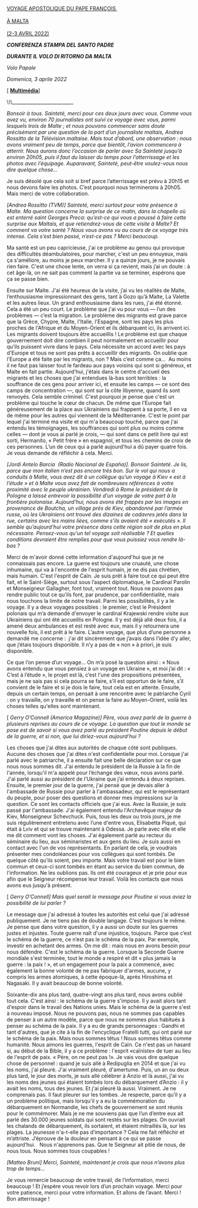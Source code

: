 [VOYAGE APOSTOLIQUE DU PAPE FRANÇOIS \
\
À MALTA\
\
(2-3 AVRIL 2022)](https://www.vatican.va/content/francesco/fr/travels/2022/outside/documents/malta-2022.html)

***CONFERENZA STAMPA DEL SANTO PADRE***

***DURANTE IL VOLO DI RITORNO DA MALTA***

*Volo Papale*

*Domenica, 3 aprile 2022*

\[ **[Multimédia](https://www.vatican.va/content/francesco/fr/events/event.dir.html/content/vaticanevents/fr/2022/4/3/malta-volo-ritorno.html)**\]

\\_\\_\\_\_\_\_\_\_\_\_\_\_\_\_\_\_\_\_\_\_\_\_\_\_\_\_\_\_

*Bonsoir à tous. Sainteté, merci pour ces deux jours avec vous. Comme vous avez vu, environ 70 journalistes ont suivi ce voyage avec vous, parmi lesquels trois de Malte ; et nous pouvons commencer sans doute précisément par une question de la part d’un journaliste maltais, Andrea Rossitto de la Télévision maltaise. Mais tout d’abord, une observation : nous avons vraiment peu de temps, parce que bientôt, l’avion commencera à atterrir. Nous aurons donc l’occasion de parler avec Sa Sainteté jusqu’à environ 20h05, puis il faut du laisser du temps pour l’atterrissage et les photos avec l’équipage. Auparavant, Sainteté, peut-être voulez-vous nous dire quelque chose...*

Je suis désolé que cela soit si bref parce l’atterrissage est prévu à 20h15 et nous devons faire les photos. C’est pourquoi nous terminerons à 20h05. Mais merci de votre collaboration.

*\[Andrea Rossitto (TVM)\] Sainteté, merci surtout pour votre présence à Malte. Ma question concerne la surprise de ce matin, dans la chapelle où est enterré saint Georges Preca: qu’est-ce qui vous a poussé à faire cette surprise aux Maltais, et que retiendrez-vous de cette visite à Malte? Et comment va votre santé ? Nous vous avons vu au cours de ce voyage très intense. Cela s’est bien passé, n’est-ce pas ? Merci beaucoup.*

Ma santé est un peu capricieuse, j'ai ce problème au genou qui provoque des difficultés déambulatoires, pour marcher, c'est un peu ennuyeux, mais ça s'améliore, au moins je peux marcher. Il y a quinze jours, je ne pouvais rien faire. C'est une chose lente, on verra si ça revient, mais j’ai un doute : à cet âge-là, on ne sait pas comment la partie va se terminer, espérons que ça se passe bien.

Ensuite sur Malte. J'ai été heureux de la visite, j’ai vu les réalités de Malte, l’enthousiasme impressionnant des gens, tant à Gozo qu’à Malte, La Valette et les autres lieux. Un grand enthousiasme dans les rues, j'ai été étonné. Cela a été un peu court. Le problème que j'ai vu pour vous — l’un des problèmes — c’est la migration. Le problème des migrants est grave parce que la Grèce, Chypre, Malte, l'Italie, l'Espagne, sont les pays les plus proches de l'Afrique et du Moyen-Orient et ils débarquent ici, ils arrivent ici. Les migrants doivent toujours être accueillis ! Le problème est que chaque gouvernement doit dire combien il peut normalement en accueillir pour qu’ils puissent vivre dans le pays. Cela nécessite un accord avec les pays d'Europe et tous ne sont pas prêts à accueillir des migrants. On oublie que l'Europe a été faite par les migrants, non ? Mais c’est comme ça...  Au moins il ne faut pas laisser tout le fardeau aux pays voisins qui sont si généreux, et Malte en fait partie. Aujourd'hui, j'étais dans le centre d'accueil des migrants et les choses que j'ai entendues là-bas sont terribles : la souffrance de ces gens pour arriver ici, et ensuite les camps — ce sont des camps de concentration —, qui sont sur la côte libyenne, quand ils sont renvoyés. Cela semble criminel. C'est pourquoi je pense que c'est un problème qui touche le cœur de chacun. De même que l'Europe fait généreusement de la place aux Ukrainiens qui frappent à sa porte, il en va de même pour les autres qui viennent de la Méditerranée. C'est le point par lequel j'ai terminé ma visite et qui m'a beaucoup touché, parce que j'ai entendu les témoignages, les souffrances qui sont plus ou moins comme celles — dont je vous ai parlé je crois, — qui sont dans ce petit livre qui est sorti, Hermanito, « Petit frère » en espagnol, et tous les chemins de croix de ces personnes. L’un de ceux qui a parlé aujourd'hui a dû payer quatre fois. Je vous demande de réfléchir à cela. Merci.

*\[Jordi Antelo Barcia  (Radio Nacional de España)\]. Bonsoir Sainteté. Je lis, parce que mon italien n’est pas encore très bon. Sur le vol qui nous a conduits à Malte, vous avez dit à un collègue qu’un voyage à Kiev « est à l’étude » et à Malte vous avez fait de nombreuses références à votre proximité avec le peuple ukrainien. Vendredi à Rome le président de la Pologne a laissé entrevoir la possibilité d’un voyage de votre part à la frontière polonaise. Aujourd’hui, nous avons été frappés par les images en provenance de Boutcha, un village près de Kiev, abandonné par l’armée russe, où les Ukrainiens ont trouvé des dizaines de cadavres jetés dans la rue, certains avec les mains liées, comme s’ils avaient été « exécutés ». Il semble qu’aujourd’hui votre présence dans cette région soit de plus en plus nécessaire. Pensez-vous qu’un tel voyage soit réalisable ? Et quelles conditions devraient être remplies pour que vous puissiez vous rendre là-bas ?*

Merci de m'avoir donné cette information d'aujourd'hui que je ne connaissais pas encore. La guerre est toujours une cruauté, une chose inhumaine, qui va à l'encontre de l'esprit humain, je ne dis pas chrétien, mais humain. C'est l'esprit de Caïn. Je suis prêt à faire tout ce qui peut être fait, et le Saint-Siège, surtout sous l’aspect diplomatique, le Cardinal Parolin et Monseigneur Gallagher, font tout, vraiment tout. Nous ne pouvons pas rendre public tout ce qu'ils font, par prudence, par confidentialité, mais nous touchons la limite de notre travail. Parmi les possibilités, il y a le voyage. Il y a deux voyages possibles : le premier, c’est le Président polonais qui m’a demandé d'envoyer le cardinal Krajewski rendre visite aux Ukrainiens qui ont été accueillis en Pologne. Il y est déjà allé deux fois, il a amené deux ambulances et est resté avec eux, mais il y retournera une nouvelle fois, il est prêt à le faire. L’autre voyage, que plus d’une personne a demandé me concerne :  j'ai dit sincèrement que j’avais dans l’idée d’y aller, que j’étais toujours disponible. Il n’y a pas de « non » à priori, je suis disponible.

Ce que l’on pense d’un voyage... On m’a posé la question ainsi : « Nous avons entendu que vous pensiez à un voyage en Ukraine », et moi j’ai dit : « C’est à l’étude », le projet est là, c’est l'une des propositions présentées, mais je ne sais pas si cela pourra se faire, s’il est opportun de le faire, s’il convient de le faire et si je dois le faire, tout cela est en attente. Ensuite, depuis un certain temps, on pensait à une rencontre avec le patriarche Cyril : on y travaille, on y travaille et on pense la faire au Moyen-Orient, voilà les choses telles qu'elles sont maintenant.

\[ *Gerry O’Connell (America Magazine)\] Père, vous avez parlé de la guerre à plusieurs reprises au cours de ce voyage. La question que tout le monde se pose est de savoir si vous avez parlé au président Poutine depuis le début de la guerre, et si non, que lui diriez-vous aujourd’hui ?*

Les choses que j'ai dites aux autorités de chaque côté sont publiques. Aucune des choses que j'ai dites n'est confidentielle pour moi. Lorsque j'ai parlé avec le patriarche, il a ensuite fait une belle déclaration sur ce que nous nous sommes dit. J'ai entendu le président de la Russie à la fin de l'année, lorsqu'il m'a appelé pour l’échange des vœux, nous avons parlé. J'ai parlé aussi au président de l'Ukraine que j’ai entendu à deux reprises. Ensuite, le premier jour de la guerre, j'ai pensé que je devais aller à l'ambassade de Russie pour parler à l'ambassadeur, qui est le représentant du peuple, pour poser des questions et donner mes impressions sur la question. Ce sont les contacts officiels que j'ai eus. Avec la Russie, je suis passé par l'ambassade. J'ai également entendu l'Archevêque majeur de Kiev, Monseigneur Schevchuck. Puis, tous les deux ou trois jours, je me suis régulièrement entretenu avec l’une d'entre vous, Elisabetta Piqué, qui était à Lviv et qui se trouve maintenant à Odessa. Je parle avec elle et elle me dit comment vont les choses. J'ai également parlé au recteur du séminaire du lieu, aux séminaristes et aux gens du lieu. Je suis aussi en contact avec l'un de vos représentants. En parlant de cela, je voudrais présenter mes condoléances pour vos collègues qui sont tombés. De quelque côté qu’ils soient, peu importe. Mais votre travail est pour le bien commun et ceux-ci sont tombés en étant au service du bien commun, de   l'information. Ne les oublions pas. Ils ont été courageux et je prie pour eux afin que le Seigneur récompense leur travail. Voilà les contacts que nous avons eus jusqu'à présent.

\[ *Gerry O’Connell\] Mais quel serait le message pour Poutine si vous aviez la possibilité de lui parler ?*

Le message que j'ai adressé à toutes les autorités est celui que j'ai adressé publiquement. Je ne tiens pas de double langage. C’est toujours le même. Je pense que dans votre question, il y a aussi un doute sur les guerres justes et injustes. Toute guerre naît d'une injustice, toujours. Parce que c’est le schéma de la guerre, ce n’est pas le schéma de la paix. Par exemple, investir en achetant des armes. On me dit : mais nous en avons besoin pour nous défendre. C'est le schéma de la guerre. Lorsque la Seconde Guerre mondiale s'est terminée, tout le monde a respiré et dit « plus jamais la guerre : la paix ! », et un engagement pour la paix a commencé, avec également la bonne volonté de ne pas fabriquer d'armes, aucune, y compris les armes atomiques, à cette époque-là, après Hiroshima et Nagasaki. Il y avait beaucoup de bonne volonté.

Soixante-dix ans plus tard, quatre-vingt ans plus tard, nous avons oublié tout cela. C'est ainsi : le schéma de la guerre s'impose. Il y avait alors tant d'espoir dans le travail des Nations unies. Mais le schéma de la guerre s'est à nouveau imposé. Nous ne pouvons pas, nous ne sommes pas capables de penser à un autre modèle, parce que nous ne sommes plus habitués à penser au schéma de la paix. Il y a eu de grands personnages : Gandhi et tant d'autres, que je cite à la fin de l'encyclique Fratelli tutti, qui ont parié sur le schéma de la paix. Mais nous sommes têtus ! Nous sommes têtus comme humanité. Nous aimons les guerres, l'esprit de Caïn. Ce n'est pas un hasard si, au début de la Bible, il y a ce problème : l'esprit «caïniste» de tuer au lieu de l'esprit de paix. « Père, on ne peut pas !». Je vais vous dire quelque chose de personnel : quand je suis allé à Redipuglia en 2014 et que j'ai vu les noms, j'ai pleuré. J'ai vraiment pleuré, d'amertume. Puis, un an ou deux plus tard, le jour des morts, je suis allé célébrer à Anzio et là aussi, j'ai vu les noms des jeunes qui étaient tombés lors du débarquement d’Anzio : il y avait les noms, tous des jeunes. Et j'ai pleuré là aussi. Vraiment. Je ne comprenais pas. Il faut pleurer sur les tombes. Je respecte, parce qu’il y a un problème politique, mais lorsqu'il y a eu la commémoration du débarquement en Normandie, les chefs de gouvernement se sont réunis pour le commémorer. Mais je ne me souviens pas que l’un d’entre eux ait parlé des 30.000 jeunes soldats qui sont restés sur les plages. On ouvrait les chalands de débarquement, ils sortaient, et étaient mitraillés là, sur les plages. La jeunesse n'a-t-elle pas d’importance ? Cela me fait réfléchir et m’attriste. J’éprouve de la douleur en pensant à ce qui se passe aujourd’hui.   Nous n'apprenons pas. Que le Seigneur ait pitié de nous, de nous tous. Nous sommes tous coupables !

*\[Matteo Bruni\] Merci, Sainteté, maintenant je crois que nous n’avons plus trop de temps...*

Je vous remercie beaucoup de votre travail, de l’information, merci beaucoup ! Et j’espère vous revoir lors d’un prochain voyage. Merci pour votre patience, merci pour votre information. Et allons de l’avant. Merci ! Bon atterrissage !
